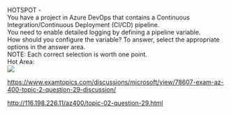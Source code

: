 HOTSPOT -<br/>You have a project in Azure DevOps that contains a Continuous Integration/Continuous Deployment (CI/CD) pipeline.<br/>You need to enable detailed logging by defining a pipeline variable.<br/>How should you configure the variable? To answer, select the appropriate options in the answer area.<br/>NOTE: Each correct selection is worth one point.<br/>Hot Area:<br/><img src="https://www.examtopics.com/assets/media/exam-media/04257/0008000001.jpg" class="in-exam-image"/><br/><p><a href="https://www.examtopics.com/discussions/microsoft/view/78607-exam-az-400-topic-2-question-29-discussion/">https://www.examtopics.com/discussions/microsoft/view/78607-exam-az-400-topic-2-question-29-discussion/</a></p><p><a href="http://116.198.226.11/az400/topic-02-question-29.html">http://116.198.226.11/az400/topic-02-question-29.html</a></p><script src="https://giscus.app/client.js"                    data-repo="azsamples/az204"                    data-repo-id="R_kgDOMRXzDQ"                    data-category="General"                    data-category-id="DIC_kwDOMRXzDc4Cgi27"                    data-mapping="pathname"                    data-strict="0"                    data-reactions-enabled="0"                    data-emit-metadata="0"                    data-input-position="bottom"                    data-theme="preferred_color_scheme"                    data-lang="en"                    crossorigin="anonymous"                    async>                    </script>